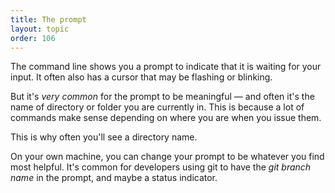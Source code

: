 ```yaml
---
title: The prompt
layout: topic
order: 106
---
```


The command line shows you a prompt to indicate that it is waiting for your
input. It often also has a cursor that may be flashing or blinking.

But it's _very common_ for the prompt to be meaningful — and often it's the
name of directory or folder you are currently in. This is because a lot of
commands make sense depending on where you are when you issue them.

This is why often you'll see a directory name.

On your own machine, you can change your prompt to be whatever you find most
helpful. It's common for developers using git to have the _git branch name_ in
the prompt, and maybe a status indicator.
